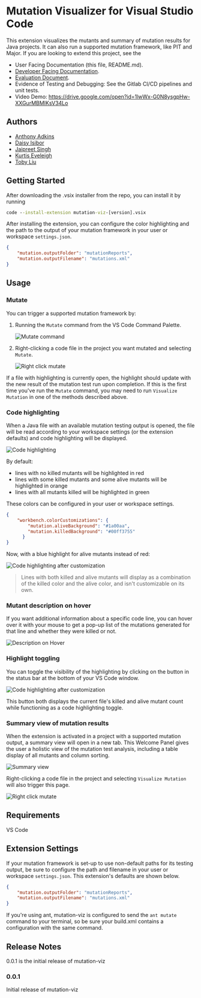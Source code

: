 # Mutation Visualizer for Visual Studio Code

This extension visualizes the mutants and summary of mutation results for Java projects. It can also run a supported mutation framework, like PIT and Major. If you are looking to extend this project, see the

- User Facing Documentation (this file, README.md).
- [Developer Facing Documentation](DEVELOPMENT.md).
- [Evaluation Document](EVALUATION.md).
- Evidence of Testing and Debugging: See the Gitlab CI/CD pipelines and unit tests.
- Video Demo: https://drive.google.com/open?id=1lwWx-G0N8ysgpHw-XXGurMBMIKsV34Lo

## Authors

- [Anthony Adkins](https://github.com/tonymadkins)
- [Daisy Isibor](https://github.com/isibord)
- [Jaipreet Singh](https://github.com/jaipreet-s)
- [Kurtis Eveleigh](https://github.com/keveleigh)
- [Toby Liu](https://github.com/ybot1122)

## Getting Started

After downloading the .vsix installer from the repo, you can install it by running

```bat
code --install-extension mutation-viz-[version].vsix
```

After installing the extension, you can configure the color highlighting and the path to the output of your mutation framework in your user or workspace `settings.json`.

```json
{
    "mutation.outputFolder": "mutationReports",
    "mutation.outputFilename": "mutations.xml"
}
```

## Usage

### Mutate

You can trigger a supported mutation framework by:

1. Running the `Mutate` command from the VS Code Command Palette.

    ![Mutate command](documentation/images/mutateCommand.png)

1. Right-clicking a code file in the project you want mutated and selecting `Mutate`.

    ![Right click mutate](documentation/images/rightClickMutate.png)

If a file with highlighting is currently open, the highlight should update with the new result of the mutation test run upon completion. If this is the first time you've run the `Mutate` command, you may need to run `Visualize Mutation` in one of the methods described above.

### Code highlighting

When a Java file with an available mutation testing output is opened, the file will be read according to your workspace settings (or the extension defaults) and code highlighting will be displayed.

![Code highlighting](documentation/images/beforeColorCustomization.png)

By default:

* lines with no killed mutants will be highlighted in red
* lines with some killed mutants and some alive mutants will be highlighted in orange
* lines with all mutants killed will be highlighted in green

These colors can be configured in your user or workspace settings.

```json
{
    "workbench.colorCustomizations": {
        "mutation.aliveBackground": "#1a00aa",
        "mutation.killedBackground": "#00ff3755"
      }
}
```

Now, with a blue highlight for alive mutants instead of red:

![Code highlighting after customization](documentation/images/afterColorCustomization.png)

> Lines with both killed and alive mutants will display as a combination of the killed color and the alive color, and isn't customizable on its own.

### Mutant description on hover

If you want additional information about a specific code line, you can hover over it with your mouse to get a pop-up list of the mutations generated for that line and whether they were killed or not.

![Description on Hover](documentation/images/highlighting-hover.png)

### Highlight toggling

You can toggle the visibility of the highlighting by clicking on the button in the status bar at the bottom of your VS Code window.

![Code highlighting after customization](documentation/images/highlightToggling.png)

This button both displays the current file's killed and alive mutant count while functioning as a code highlighting toggle.

### Summary view of mutation results

When the extension is activated in a project with a supported mutation output, a summary view will open in a new tab. This Welcome Panel gives the user a holistic view of the mutation test analysis, including a table display of all mutants and column sorting.

![Summary view](documentation/images/welcomePanel.png)

Right-clicking a code file in the project and selecting `Visualize Mutation` will also trigger this page.

![Right click mutate](documentation/images/rightClickMutate.png)

## Requirements

VS Code

## Extension Settings

If your mutation framework is set-up to use non-default paths for its testing output, be sure to configure the path and filename in your user or workspace `settings.json`. This extension's defaults are shown below.

```json
{
    "mutation.outputFolder": "mutationReports",
    "mutation.outputFilename": "mutations.xml"
}
```

If you're using ant, mutation-viz is configured to send the `ant mutate` command to your terminal, so be sure your build.xml contains a configuration with the same command.

## Release Notes

0.0.1 is the initial release of mutation-viz

### 0.0.1

Initial release of mutation-viz
